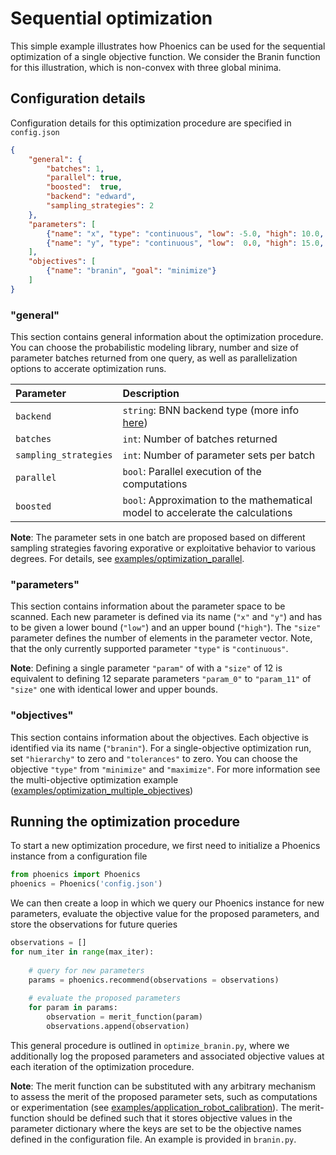 # Sequential optimization

This simple example illustrates how Phoenics can be used for the sequential optimization of a single objective function. We consider the Branin function for this illustration, which is non-convex with three global minima. 

## Configuration details

Configuration details for this optimization procedure are specified in `config.json`

```json
{
    "general": {
		"batches": 1,
		"parallel": true,
		"boosted":  true,
		"backend": "edward",
		"sampling_strategies": 2
    },
    "parameters": [
        {"name": "x", "type": "continuous", "low": -5.0, "high": 10.0, "size": 1},
        {"name": "y", "type": "continuous", "low":  0.0, "high": 15.0, "size": 1}
    ],
    "objectives": [
        {"name": "branin", "goal": "minimize"}
    ]
}

```

### "general" 
This section contains general information about the optimization procedure. You can choose the probabilistic modeling library, number and size of parameter batches returned from one query, as well as parallelization options to accerate optimization runs.  

| Parameter              | Description                         											       | 
|:-----------------------|:------------------------------------------------------------------------------------|
| `backend`              | `string`: BNN backend type (more info [here](https://github.com/ChemOS-Inc/phoenics/blob/master/README.md#dependencies-and-requirements))  										       |
| `batches`             | `int`: Number of batches returned 										       | 
| `sampling_strategies`              | `int`: Number of parameter sets per batch  											       | 
| `parallel`             | `bool`: Parallel execution of the computations 										       | 
| `boosted`              | `bool`: Approximation to the mathematical model to accelerate the calculations								       | 

**Note**: The parameter sets in one batch are proposed based on different sampling strategies favoring exporative or exploitative behavior to various degrees. For details, see [examples/optimization_parallel](https://github.com/aspuru-guzik-group/phoenics/tree/master/examples/optimization_parallel).


### "parameters" 

This section contains information about the parameter space to be scanned. Each new parameter is defined via its name (`"x"` and `"y"`) and has to be given a lower bound (`"low"`) and an upper bound (`"high"`). The `"size"` parameter defines the number of elements in the parameter vector. Note, that the only currently supported parameter `"type"` is `"continuous"`. 

**Note**: Defining a single parameter `"param"` of with a `"size"` of 12 is equivalent to defining 12 separate parameters `"param_0"` to `"param_11"` of `"size"` one with identical lower and upper bounds.

### "objectives"

This section contains information about the objectives. Each objective is identified via its name (`"branin"`). For a single-objective optimization run, set `"hierarchy"` to zero and `"tolerances"` to zero. You can choose the objective `"type"` from `"minimize"` and `"maximize"`. For more information see the multi-objective optimization example ([examples/optimization_multiple_objectives](https://github.com/aspuru-guzik-group/phoenics/tree/master/examples/optimization_multiple_objectives))


## Running the optimization procedure

To start a new optimization procedure, we first need to initialize a Phoenics instance from a configuration file 

```python
from phoenics import Phoenics
phoenics = Phoenics('config.json')
```

We can then create a loop in which we query our Phoenics instance for new parameters, evaluate the objective value for the proposed parameters, and store the observations for future queries

```python
observations = []
for num_iter in range(max_iter):
	
    # query for new parameters
    params = phoenics.recommend(observations = observations)
    
    # evaluate the proposed parameters
    for param in params:
     	observation = merit_function(param)
        observations.append(observation)
```

This general procedure is outlined in `optimize_branin.py`, where we additionally log the proposed parameters and associated objective values at each iteration of the optimization procedure. 

**Note**: The merit function can be substituted with any arbitrary mechanism to assess the merit of the proposed parameter sets, such as computations or experimentation (see [examples/application_robot_calibration](https://github.com/aspuru-guzik-group/phoenics/tree/master/examples/application_robot_calibration)). The merit-function should be defined such that it stores objective values in the parameter dictionary where the keys are set to be the objective names defined in the configuration file. An example is provided in `branin.py`.
